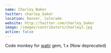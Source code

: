 ```yaml
---
name: Charley Baker
twitter: charley_baker
location: Denver, Colorado
website: http://twitter.com/charley_baker
image: /images/contributors/charley1.jpg 
active: false
---
```


Code monkey for 
<a href="https://rubygems.org/gems/watir-classic">watir</a> gem,  1.x
(Now deprecated)

